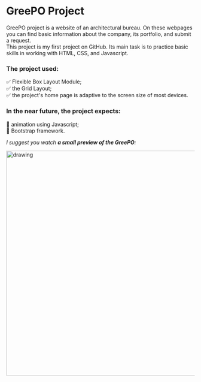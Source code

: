 # **GreePO Project**    
GreePO project is a website of an architectural bureau. On these webpages you can find basic information about the company, its portfolio, and submit a request.  
This project is my first project on GitHub. Its main task is to practice basic skills in working with HTML, CSS, and Javascript.  
  

### **The project used:**    
:white_check_mark: Flexible Box Layout Module;  
:white_check_mark: the Grid Layout;   
:white_check_mark: the project's home page is adaptive to the screen size of most devices.  

### **In the near future, the project expects:**  
:black_square_button: animation using Javascript;  
:black_square_button: Bootstrap framework.  

*I suggest you watch **a small preview of the GreePO**:* 

<img src="GreePO.gif" alt="drawing" width="600"/>
